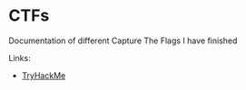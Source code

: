 # CTFs
Documentation of different Capture The Flags I have finished

Links:
* [TryHackMe](<https://github.com/saucea/CTFs/blob/main/TryHackMe/Description.md>)
